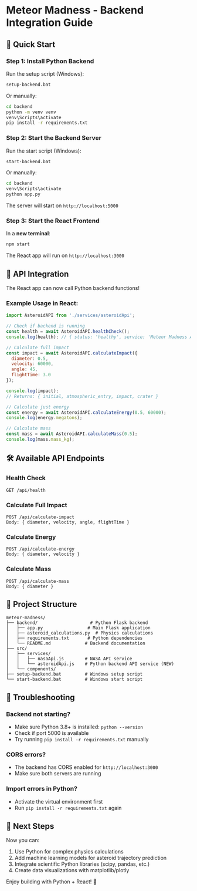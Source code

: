 # Meteor Madness - Backend Integration Guide

## 🚀 Quick Start

### Step 1: Install Python Backend

Run the setup script (Windows):
```bash
setup-backend.bat
```

Or manually:
```bash
cd backend
python -m venv venv
venv\Scripts\activate
pip install -r requirements.txt
```

### Step 2: Start the Backend Server

Run the start script (Windows):
```bash
start-backend.bat
```

Or manually:
```bash
cd backend
venv\Scripts\activate
python app.py
```

The server will start on `http://localhost:5000`

### Step 3: Start the React Frontend

In a **new terminal**:
```bash
npm start
```

The React app will run on `http://localhost:3000`

## 📡 API Integration

The React app can now call Python backend functions!

### Example Usage in React:

```javascript
import AsteroidAPI from './services/asteroidApi';

// Check if backend is running
const health = await AsteroidAPI.healthCheck();
console.log(health); // { status: 'healthy', service: 'Meteor Madness API' }

// Calculate full impact
const impact = await AsteroidAPI.calculateImpact({
  diameter: 0.5,
  velocity: 60000,
  angle: 45,
  flightTime: 3.0
});

console.log(impact);
// Returns: { initial, atmospheric_entry, impact, crater }

// Calculate just energy
const energy = await AsteroidAPI.calculateEnergy(0.5, 60000);
console.log(energy.megatons);

// Calculate mass
const mass = await AsteroidAPI.calculateMass(0.5);
console.log(mass.mass_kg);
```

## 🛠️ Available API Endpoints

### Health Check
```
GET /api/health
```

### Calculate Full Impact
```
POST /api/calculate-impact
Body: { diameter, velocity, angle, flightTime }
```

### Calculate Energy
```
POST /api/calculate-energy
Body: { diameter, velocity }
```

### Calculate Mass
```
POST /api/calculate-mass
Body: { diameter }
```

## 📁 Project Structure

```
meteor-madness/
├── backend/                    # Python Flask backend
│   ├── app.py                 # Main Flask application
│   ├── asteroid_calculations.py  # Physics calculations
│   ├── requirements.txt       # Python dependencies
│   └── README.md             # Backend documentation
├── src/
│   ├── services/
│   │   ├── nasaApi.js        # NASA API service
│   │   └── asteroidApi.js    # Python backend API service (NEW)
│   └── components/
├── setup-backend.bat         # Windows setup script
└── start-backend.bat         # Windows start script
```

## 🔧 Troubleshooting

### Backend not starting?
- Make sure Python 3.8+ is installed: `python --version`
- Check if port 5000 is available
- Try running `pip install -r requirements.txt` manually

### CORS errors?
- The backend has CORS enabled for `http://localhost:3000`
- Make sure both servers are running

### Import errors in Python?
- Activate the virtual environment first
- Run `pip install -r requirements.txt` again

## 🎯 Next Steps

Now you can:
1. Use Python for complex physics calculations
2. Add machine learning models for asteroid trajectory prediction
3. Integrate scientific Python libraries (scipy, pandas, etc.)
4. Create data visualizations with matplotlib/plotly

Enjoy building with Python + React! 🚀
